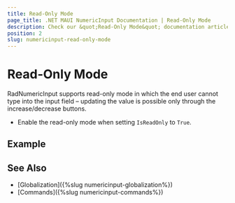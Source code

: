 ```yaml
---
title: Read-Only Mode
page_title: .NET MAUI NumericInput Documentation | Read-Only Mode
description: Check our &quot;Read-Only Mode&quot; documentation article for Telerik NumericInput for .NET MAUI
position: 2
slug: numericinput-read-only-mode
---
```


# Read-Only Mode

RadNumericInput supports read-only mode in which the end user cannot type into the input field – updating the value is possible only through the increase/decrease buttons. 


* Enable the read-only mode when setting `IsReadOnly` to `True`.

## Example


## See Also

- [Globalization]({%slug numericinput-globalization%})
- [Commands]({%slug numericinput-commands%})
